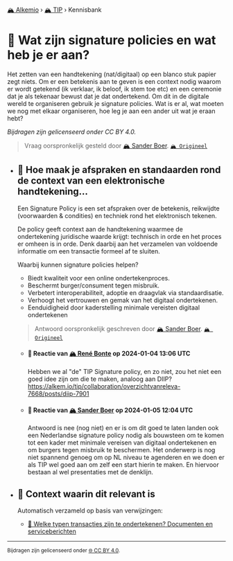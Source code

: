 [🏔️ Alkemio](https://welcome.alkem.io/) › [🏔️ TIP](https://alkem.io/tip/dashboard) › Kennisbank
# 📄 Wat zijn signature policies en wat heb je er aan?
Het zetten van een handtekening (nat/digitaal) op een blanco stuk papier zegt niets. Om er een betekenis aan te geven is een context nodig waarom er wordt getekend (ik verklaar, ik beloof, ik stem toe etc) en een ceremonie dat je als tekenaar bewust dat je dat ondertekend. Om dit in de digitale wereld te organiseren gebruik je signature policies. Wat is er al, wat moeten we nog met elkaar organiseren, hoe leg je aan een ander uit wat je eraan hebt?

*Bijdragen zijn gelicenseerd onder CC BY 4.0.*
> Vraag oorspronkelijk gesteld door [🏔️ Sander Boer](https://alkem.io/user/sander-boer-499). [`🏔️ Origineel`](https://alkem.io/tip/collaboration/watzijnsignaturep-7232)

- ## <a id="hoemaakjeafsprake-2166"></a> 📌 Hoe maak je afspraken en standaarden rond de context van een elektronische handtekening...
  Een Signature Policy is een set afspraken over de betekenis, reikwijdte (voorwaarden & condities) en techniek rond het elektronisch tekenen.
  
  De policy geeft context aan de handtekening waarmee de ondertekening juridische waarde krijgt: technisch in orde en het proces er omheen is in orde. Denk daarbij aan het verzamelen van voldoende informatie om een transactie formeel af te sluiten.
  
  Waarbij kunnen signature policies helpen?
  
  *   Biedt kwaliteit voor een online ondertekenproces.
  *   Beschermt burger/consument tegen misbruik.
  *   Verbetert interoperabiliteit, adoptie en draagvlak via standaardisatie.
  *   Verhoogt het vertrouwen en gemak van het digitaal ondertekenen.
  *   Eenduidigheid door kaderstelling minimale vereisten digitaal ondertekenen

  
  > Antwoord oorspronkelijk geschreven door [🏔️ Sander Boer](https://alkem.io/tip/collaboration/watzijnsignaturep-7232/posts/hoemaakjeafsprake-2166). [`🏔️ Origineel`](https://alkem.io/tip/collaboration/watzijnsignaturep-7232/posts/hoemaakjeafsprake-2166)

    - #### 💬 Reactie van [🏔️ René Bonte](https://alkem.io/user/rene-bonte-9498) op 2024-01-04 13:06 UTC
          
      Hebben we al "de" TIP Signature policy, en zo niet, zou het niet een goed idee zijn om die te maken, analoog aan DIIP? https://alkem.io/tip/collaboration/overzichtvanreleva-7668/posts/diip-7901
    - #### 💬 Reactie van [🏔️ Sander Boer](https://alkem.io/user/sander-boer-499) op 2024-01-05 12:04 UTC
          
      Antwoord is nee (nog niet) en er is om dit goed te laten landen ook een Nederlandse signature policy nodig als bouwsteen om te komen tot een kader met minimale vereisen van digitaal ondertekenen en om burgers tegen misbruik te beschermen.  Het onderwerp is nog niet spannend genoeg om op NL niveau te agenderen en we doen er als TIP wel goed aan om zelf een start hierin te maken. En hiervoor bestaan al wel presentaties met de denklijn.
- ## 📌 Context waarin dit relevant is
  Automatisch verzameld op basis van verwijzingen:
  - [📌 Welke typen transacties zijn te ondertekenen? Documenten en serviceberichten](welketypentransact-1429.md#documentenenservic-8288)
* * *
<small>Bijdragen zijn gelicenseerd onder [🌐 CC BY 4.0](https://creativecommons.org/licenses/by/4.0/deed.nl).</small>
